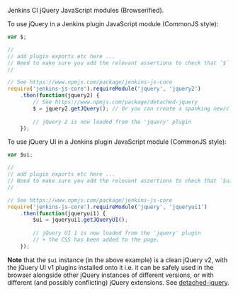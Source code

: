 Jenkins CI jQuery JavaScript modules (Browserified).

To use jQuery in a Jenkins plugin JavaScript module (CommonJS style):

```javascript
var $;

//
// add plugin exports etc here ...
// Need to make sure you add the relevant assertions to check that `$` is initialised (see below). 
//

// See https://www.npmjs.com/package/jenkins-js-core
require('jenkins-js-core').requireModule('jquery', 'jquery2')
    .then(function(jquery2) {
        // See https://www.npmjs.com/package/detached-jquery
        $ = jquery2.getJQuery(); // Or you can create a spanking new/clean jQuery instance via jQuery.newJQuery().
        
        // jQuery 2 is now loaded from the 'jquery' plugin
    });
```

To use jQuery UI in a Jenkins plugin JavaScript module (CommonJS style):

```javascript
var $ui;

//
// add plugin exports etc here ...
// Need to make sure you add the relevant assertions to check that `$ui` is initialised (see below). 
//

// See https://www.npmjs.com/package/jenkins-js-core
require('jenkins-js-core').requireModule('jquery', 'jqueryui1')
    .then(function(jqueryui1) {
        $ui = jqueryui1.getJQueryUI();
        
        // jQuery UI 1 is now loaded from the 'jquery' plugin
        // + the CSS has been added to the page.
    });
```

__Note__ that the `$ui` instance (in the above example) is a clean jQuery v2, with the jQuery UI v1
plugins installed onto it i.e. it can be safely used in the browser alongside other jQuery instances of 
different versions, or with different (and possibly conflicting) jQuery extensions.
See [detached-jquery](https://www.npmjs.com/package/detached-jquery).